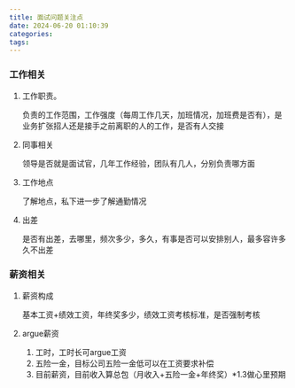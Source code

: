 ```yaml
---
title: 面试问题关注点
date: 2024-06-20 01:10:39
categories:
tags:
---
```


### 工作相关

1. 工作职责。

   负责的工作范围，工作强度（每周工作几天，加班情况，加班费是否有），是业务扩张招人还是接手之前离职的人的工作，是否有人交接
2. 同事相关

   领导是否就是面试官，几年工作经验，团队有几人，分别负责哪方面
3. 工作地点

   了解地点，私下进一步了解通勤情况
4. 出差

   是否有出差，去哪里，频次多少，多久，有事是否可以安排别人，最多容许多久不出差


### 薪资相关

1. 薪资构成

   基本工资+绩效工资，年终奖多少，绩效工资考核标准，是否强制考核
2. argue薪资

    1. 工时，工时长可argue工资
    2. 五险一金，目标公司五险一金低可以在工资要求补偿
    3. 目前薪资，目前收入算总包（月收入+五险一金+年终奖）*1.3做心里预期